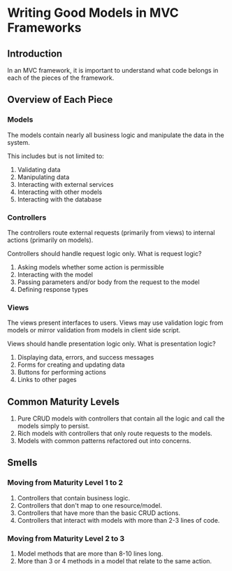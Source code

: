 # Writing Good Models in MVC Frameworks

## Introduction

In an MVC framework, it is important to understand what code belongs in each of the pieces of the framework. 


## Overview of Each Piece

### Models

The models contain nearly all business logic and manipulate the data in the system.

This includes but is not limited to:
1. Validating data
1. Manipulating data
1. Interacting with external services
1. Interacting with other models
1. Interacting with the database

### Controllers

The controllers route external requests (primarily from views) to internal actions (primarily on models).

Controllers should handle request logic only. What is request logic? 
1. Asking models whether some action is permissible
1. Interacting with the model
1. Passing parameters and/or body from the request to the model
1. Defining response types

### Views

The views present interfaces to users. Views may use validation logic from models or mirror validation from models in client side script.

Views should handle presentation logic only. What is presentation logic?
1. Displaying data, errors, and success messages
1. Forms for creating and updating data
1. Buttons for performing actions
1. Links to other pages

## Common Maturity Levels

1. Pure CRUD models with controllers that contain all the logic and call the models simply to persist.
1. Rich models with controllers that only route requests to the models.
1. Models with common patterns refactored out into concerns.

## Smells

### Moving from Maturity Level 1 to 2
1. Controllers that contain business logic.
1. Controllers that don't map to one resource/model.
1. Controllers that have more than the basic CRUD actions.
1. Controllers that interact with models with more than 2-3 lines of code.

### Moving from Maturity Level 2 to 3
1. Model methods that are more than 8-10 lines long.
1. More than 3 or 4 methods in a model that relate to the same action.
